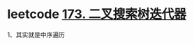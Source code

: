 # leetcode [173. 二叉搜索树迭代器](https://leetcode-cn.com/problems/binary-search-tree-iterator/)

1、其实就是中序遍历